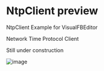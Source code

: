 # NtpClient preview
NtpClient Example for VisualFBEditor

Network Time Protocol Client

Still under construction

![image](https://github.com/chunmingwang/ntp/assets/35757455/99efa0c7-5063-4794-8c12-d17eede72b6c)

